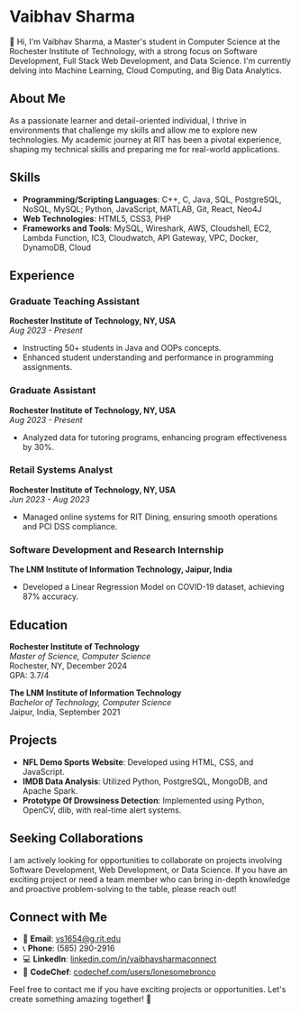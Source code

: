 # Vaibhav Sharma

👋 Hi, I'm Vaibhav Sharma, a Master's student in Computer Science at the Rochester Institute of Technology, with a strong focus on Software Development, Full Stack Web Development, and Data Science. I'm currently delving into Machine Learning, Cloud Computing, and Big Data Analytics.

## About Me

As a passionate learner and detail-oriented individual, I thrive in environments that challenge my skills and allow me to explore new technologies. My academic journey at RIT has been a pivotal experience, shaping my technical skills and preparing me for real-world applications.

## Skills

- **Programming/Scripting Languages**: C++, C, Java, SQL, PostgreSQL, NoSQL, MySQL; Python, JavaScript, MATLAB, Git, React, Neo4J
- **Web Technologies**: HTML5, CSS3, PHP
- **Frameworks and Tools**: MySQL, Wireshark, AWS, Cloudshell, EC2, Lambda Function, IC3, Cloudwatch, API Gateway, VPC, Docker, DynamoDB, Cloud

## Experience

### Graduate Teaching Assistant
**Rochester Institute of Technology, NY, USA**  
_Aug 2023 - Present_
- Instructing 50+ students in Java and OOPs concepts.
- Enhanced student understanding and performance in programming assignments.

### Graduate Assistant
**Rochester Institute of Technology, NY, USA**  
_Aug 2023 - Present_
- Analyzed data for tutoring programs, enhancing program effectiveness by 30%.

### Retail Systems Analyst
**Rochester Institute of Technology, NY, USA**  
_Jun 2023 - Aug 2023_
- Managed online systems for RIT Dining, ensuring smooth operations and PCI DSS compliance.

### Software Development and Research Internship
**The LNM Institute of Information Technology, Jaipur, India**  
- Developed a Linear Regression Model on COVID-19 dataset, achieving 87% accuracy.

## Education

**Rochester Institute of Technology**  
_Master of Science, Computer Science_  
Rochester, NY, December 2024  
GPA: 3.7/4

**The LNM Institute of Information Technology**  
_Bachelor of Technology, Computer Science_  
Jaipur, India, September 2021

## Projects

- **NFL Demo Sports Website**: Developed using HTML, CSS, and JavaScript.
- **IMDB Data Analysis**: Utilized Python, PostgreSQL, MongoDB, and Apache Spark.
- **Prototype Of Drowsiness Detection**: Implemented using Python, OpenCV, dlib, with real-time alert systems.

## Seeking Collaborations

I am actively looking for opportunities to collaborate on projects involving Software Development, Web Development, or Data Science. If you have an exciting project or need a team member who can bring in-depth knowledge and proactive problem-solving to the table, please reach out!

## Connect with Me

- 📧 **Email**: [vs1654@g.rit.edu](mailto:vs1654@g.rit.edu)
- 📞 **Phone**: (585) 290-2916
- 💻 **LinkedIn**: [linkedin.com/in/vaibhavsharmaconnect](https://www.linkedin.com/in/vaibhavsharmaconnect/)
- 🍴 **CodeChef**: [codechef.com/users/lonesomebronco](https://www.codechef.com/users/lonesomebronco)

Feel free to contact me if you have exciting projects or opportunities. Let's create something amazing together! 🚀
